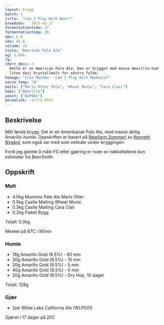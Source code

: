 ```yaml
---
layout: brygg
batch: 1
title:  "Can I Play With Beer?"
brewdate:   2015-01-17
fermentationtime: 17
fermentationtemp: 20
abv: 6.0
ibu: 42.8
volume: 18
style: "American Pale Ale"
og: 1.046
fg:
short_desc: >
  Dette er en American Pale Ale. Den er brygget med masse Amarillo-humle og en
  liten dasj krystallmalt for ekstra fylde.
homage: "Iron Maiden - Can I Play With Madness?"
serve_temp: "8"
malts: ["Maris Otter Pale", "Wheat Munic", "Cara Clair"]
hops: ["Amarillo"]
yeast: ["WLP001"]
permalink: :title.html
---
```

## Beskrivelse
Mitt første brygg. Det er en Amerikansk Pale Ale, med masse deilig Amarillo-humle. Oppskriften er basert på [Newfarm Sommer!](http://www.newfarmbrew.com/2012/05/batch-9-newfarm-sommer.html) av [Kenneth Nygård](http://www.newfarmbrew.com/), som også var med som veileder under bryggingen.

Fordi jeg glemte å måle FG etter gjæring er noen av nøkkeltallene kun estimater fra BeerSmith.

## Oppskrift

### Malt
- 4.0kg Muntons Pale Ale Maris Otter
- 0.5kg Castle Malting Wheat Munic
- 0.3kg Castle Malting Cara Clair
- 0.2kg Flaket Bygg

Totalt: 5.0kg

Mesket på 67C i 90min

### Humle
- 18g Amarillo Gold (8.5%) - 60 min
- 30g Amarillo Gold (8.5%) - 15 min
- 20g Amarillo Gold (8.5%) - 5 min
- 40g Amarillo Gold (8.5%) - 0 min
- 20g Amarillo Gold (8.5%) - Dry Hop, 10 dager

Totalt: 128g

### Gjær

- 2pk White Labs California Ale (WLP001)

Gjæret i 17 dager på 20C
